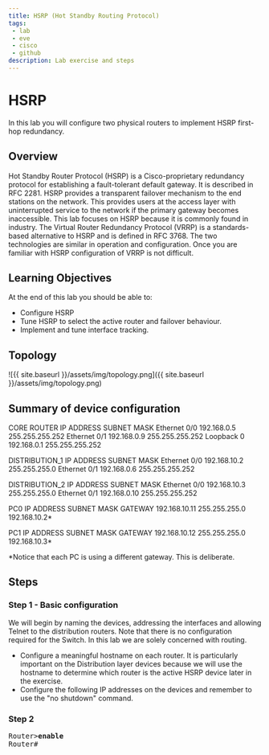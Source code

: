 ```yaml
---
title: HSRP (Hot Standby Routing Protocol)
tags: 
 - lab
 - eve
 - cisco
 - github
description: Lab exercise and steps
---
```


# HSRP
In this lab you will configure two physical routers to implement HSRP first-hop redundancy.

## Overview
Hot Standby Router Protocol (HSRP) is a Cisco-proprietary redundancy protocol for establishing a fault-tolerant default gateway. It is described in RFC 2281. HSRP provides a transparent failover mechanism to the end stations on the network. This provides users at the access layer with uninterrupted service to the network if the primary gateway becomes inaccessible. This lab focuses on HSRP because it is commonly found in industry. The Virtual Router Redundancy Protocol (VRRP) is a standards-based alternative to HSRP and is defined in RFC 3768. The two technologies are similar in operation and configuration. Once you are familiar with HSRP configuration of VRRP is not difficult.

<a name="objectives"></a>
## Learning Objectives
At the end of this lab you should be able to:
- Configure HSRP
- Tune HSRP to select the active router and failover behaviour.
- Implement and tune interface tracking.

## Topology
![{{ site.baseurl }}/assets/img/topology.png]({{ site.baseurl }}/assets/img/topology.png)


## Summary of device configuration
 CORE ROUTER         IP ADDRESS     SUBNET MASK
 Ethernet 0/0    192.168.0.5    255.255.255.252
 Ethernet 0/1    192.168.0.9    255.255.255.252
 Loopback 0          192.168.0.1    255.255.255.252
 
 DISTRIBUTION_1      IP ADDRESS     SUBNET MASK
 Ethernet 0/0    192.168.10.2   255.255.255.0
 Ethernet 0/1    192.168.0.6    255.255.255.252 
 
 DISTRIBUTION_2      IP ADDRESS     SUBNET MASK
 Ethernet 0/0    192.168.10.3   255.255.255.0
 Ethernet 0/1    192.168.0.10   255.255.255.252
 
 PC0  IP ADDRESS     SUBNET MASK    GATEWAY
     192.168.10.11  255.255.255.0  192.168.10.2*
 
 PC1  IP ADDRESS     SUBNET MASK    GATEWAY
     192.168.10.12  255.255.255.0  192.168.10.3*
 
 *Notice that each PC is using a different gateway.  This is deliberate.

## Steps
### Step 1 - Basic configuration
We will begin by naming the devices, addressing the interfaces and allowing Telnet to the distribution routers. Note that there is no configuration required for the Switch. In this lab we are solely concerned with routing.

- Configure a meaningful hostname on each router. It is particularly important on the Distribution layer devices because we will use the hostname to determine which router is the active HSRP device later in the exercise.
- Configure the following IP addresses on the devices and remember to use the "no shutdown" command.

### Step 2
<pre>
Router><b>enable</b>
Router#
</pre>
